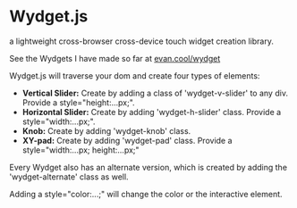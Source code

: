 # Wydget.js
a lightweight cross-browser cross-device touch widget creation library.

See the Wydgets I have made so far at <a href="http://evan.cool/wydget">evan.cool/wydget</a>

Wydget.js will traverse your dom and create four types of elements:
<ul>
<li><b>Vertical Slider:</b> Create by adding a class of 'wydget-v-slider' to any div. Provide a style="height:...px;".</li>
<li><b>Horizontal Slider:</b> Create by adding 'wydget-h-slider' class. Provide a style="width:...px;".</li>
<li><b>Knob:</b> Create by adding 'wydget-knob' class.</li>
<li><b>XY-pad:</b> Create by adding 'wydget-pad' class. Provide a style="width:...px; height:...px;"</li>
</ul>

Every Wydget also has an alternate version, which is created by adding the 'wydget-alternate' class as well.

Adding a style="color:...;" will change the color or the interactive element.
